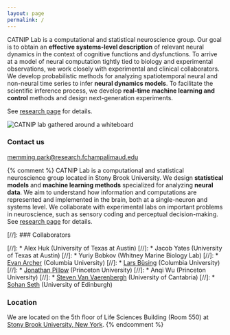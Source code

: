 ```yaml
---
layout: page
permalink: /
---
```


CATNIP Lab is a computational and statistical neuroscience group.
Our goal is to obtain an __effective systems-level description__ of relevant neural dynamics in the context of cognitive functions and dysfunctions.
To arrive at a model of neural computation tightly tied to biology and experimental observations, we work closely with experimental and clinical collaborators.
We develop probabilistic methods for analyzing spatiotemporal neural and non-neural time series to infer __neural dynamics models__.
To facilitate the scientific inference process, we develop __real-time machine learning and control__ methods and design next-generation experiments.

See [research page](research) for details.

![CATNIP lab gathered around a whiteboard](/images/catnip_w_kathleen_2018.jpg)

### Contact us

[memming.park@research.fchampalimaud.edu](mailto:memming.park@research.fchampalimaud.org)

{% comment %}
CATNIP Lab is a computational and statistical neuroscience group located in Stony Brook University.
We design __statistical models__ and __machine learning methods__ specialized for analyzing __neural data__.
We aim to understand how information and computations are represented and implemented in the brain, both at a single-neuron and systems level.
We collaborate with experimental labs on important problems in neuroscience, such as sensory coding and perceptual decision-making.
See [research page](research) for details.

[//]: ### Collaborators

[//]: * Alex Huk (University of Texas at Austin)
[//]: * Jacob Yates (University of Texas at Austin)
[//]: * Yuriy Bobkov (Whitney Marine Biology Lab)
[//]: * [Evan Archer](http://www.evanarcher.com/) (Columbia University)
[//]: * [Lars Büsing](http://www.gatsby.ucl.ac.uk/~lars/) (Columbia University)
[//]: * [Jonathan Pillow](http://pillowlab.princeton.edu) (Princeton University)
[//]: * Anqi Wu (Princeton University)
[//]: * [Steven Van Vaerenbergh](http://gtas.unican.es/people/steven) (University of Cantabria)
[//]: * [Sohan Seth](http://www.sohanseth.com/) (University of Edinburgh)

### Location

We are located on the 5th floor of Life Sciences Building (Room 550) at [Stony Brook University, New York](http://www.stonybrook.edu/sb/directions.shtml).
{% endcomment %}
